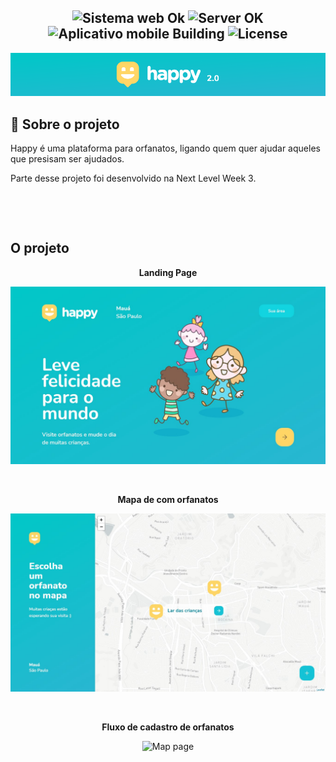<h2 align="center">
  <img src="https://img.shields.io/badge/web-ok-success?style=flat-square" alt="Sistema web Ok" />
  <img src="https://img.shields.io/badge/server-ok-success?style=flat-square" alt="Server OK" />
  <img src="https://img.shields.io/badge/app mobile-building-orange?style=flat-square" alt="Aplicativo mobile Building" />
  <img src="https://img.shields.io/badge/license-MIT-00b8d3?style=flat-square" alt="License" />
</h2>

<p align="center">
  <img src=".github/happy_logo_2.0_background.png" alt="Happy" alt="Logo da Happy" width="1000px"/>
</p>

## 🔎 Sobre o projeto
<p>Happy é uma plataforma para orfanatos, ligando quem quer ajudar aqueles que presisam ser ajudados.</p>

<p>Parte desse projeto foi desenvolvido na Next Level Week 3.</p>

<p>&nbsp;</p>
<p>&nbsp;</p>

## O projeto

<p align="center"><b>Landing Page</b></p>
<p align="center">
  <img src=".github/landing-page.jpg" alt="Landing page" width="700px"/>
</p>

<p>&nbsp;</p>

<p align="center"><b>Mapa de com orfanatos</b></p>
<p align="center">
  <img src=".github/mapa-orfanatos-aceitos.jpg" alt="Map page" width="700px"/>
</p>

<p>&nbsp;</p>

<p align="center"><b>Fluxo de cadastro de orfanatos</b></p>
<p align="center">
  <img src=".github/fluxo-cadastro.gif" alt="Map page" width="700px"/>
</p>
